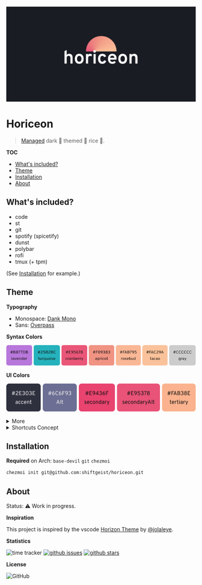 ![Horiceon](.github/header.png)

# Horiceon

> [Managed](https://github.com/twpayne/chezmoi) dark 🌆 themed 🎨 rice 🍚.

<!-- START doctoc generated TOC please keep comment here to allow auto update -->
<!-- DON'T EDIT THIS SECTION, INSTEAD RE-RUN doctoc TO UPDATE -->

**TOC**

- [What's included?](#whats-included)
- [Theme](#theme)
- [Installation](#installation)
- [About](#about)

<!-- END doctoc generated TOC please keep comment here to allow auto update -->

## What's included?

- code
- st
- git
- spotify (spicetify)
- dunst
- polybar
- rofi
- tmux (+ tpm)

(See [Installation](#installation) for example.)

## Theme

**Typography**

- Monospace: [Dank Mono](https://dank.sh/)
- Sans: [Overpass](http://overpassfont.org/)

**Syntax Colors**

![colors-syntax](.github/colors-syntax.png)

**UI Colors**

![ui-colors-accents](.github/ui-colors-accents.png)

<details>
  <summary>More</summary>

![ui-colors-base](.github/ui-colors-base.png)

![ui-status-colors](.github/ui-status-colors.png)

**ANSI**

![ansi](.github/ansi.png)

</details>

<details>
  <summary>Shortcuts Concept</summary>

| Binding                | Function                  |
| ---------------------- | ------------------------- |
| `Super` + `Ctrl` + `L` | Lock screen               |
| `Super` + `E`          | Open files                |
| `Super` + `Q`          | Close Application         |
| `Super` + `Return`     | Launch Terminal           |
| `Super` + `Space`      | Open Application Launcher |
| `Super` + Number       | Switch to tag number      |

</details>

## Installation

**Required** on Arch: `base-devil` `git` `chezmoi`

```bash
chezmoi init git@github.com:shiftgeist/horiceon.git
```

## About

Status: ⚠️ Work in progress.

**Inspiration**

This project is inspired by the vscode [Horizon Theme](https://marketplace.visualstudio.com/items?itemName=jolaleye.horizon-theme-vscode) by [@jolaleye](https://github.com/jolaleye).

**Statistics**

![time tracker](https://wakatime.com/badge/github/shiftgeist/horiceon.svg) [![github issues](https://img.shields.io/github/issues/shiftgeist/horiceon)](https://github.com/shiftgeist/horiceon/issues) [![github stars](https://img.shields.io/github/stars/shiftgeist/horiceon)](https://github.com/shiftgeist/horiceon/stargazers)

**License**

![GitHub](https://img.shields.io/github/license/shiftgeist/horiceon)
